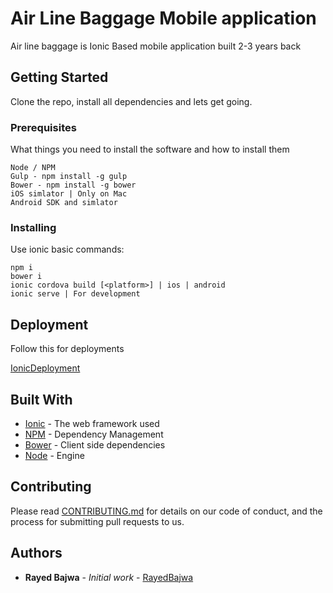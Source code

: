 # Air Line Baggage Mobile application

Air line baggage is Ionic Based mobile application built 2-3 years back

## Getting Started

Clone the repo, install all dependencies and lets get going.

### Prerequisites

What things you need to install the software and how to install them

```
Node / NPM
Gulp - npm install -g gulp
Bower - npm install -g bower
iOS simlator | Only on Mac
Android SDK and simlator
```

### Installing

Use ionic basic commands:

```
npm i
bower i
ionic cordova build [<platform>] | ios | android
ionic serve | For development
```


## Deployment

Follow this for deployments 

[IonicDeployment](https://ionicframework.com/docs/intro/deploying/)

## Built With

* [Ionic](https://ionicframework.com/docs/intro/deploying/) - The web framework used
* [NPM](https://www.npmjs.com/) - Dependency Management
* [Bower](https://bower.io/) - Client side dependencies
* [Node](https://nodejs.org/en/) - Engine

## Contributing

Please read [CONTRIBUTING.md](https://gist.github.com/PurpleBooth/b24679402957c63ec426) for details on our code of conduct, and the process for submitting pull requests to us.



## Authors

* **Rayed Bajwa** - *Initial work* - [RayedBajwa](https://github.com/rayedbajwa/lets-find/import)
